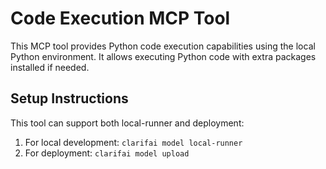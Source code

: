 # Code Execution MCP Tool

This MCP tool provides Python code execution capabilities using the local Python environment. It allows executing Python code with extra packages installed if needed.

## Setup Instructions

This tool can support both local-runner and deployment:

1. For local development: `clarifai model local-runner`
2. For deployment: `clarifai model upload`